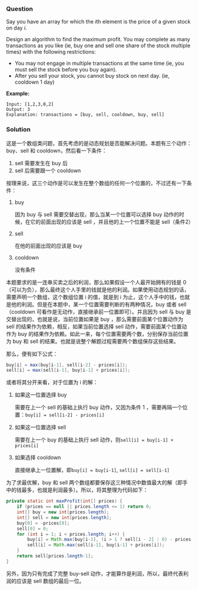 ### Question

Say you have an array for which the *i*th element is the price of a given stock on day *i*.

Design an algorithm to find the maximum profit. You may complete as many transactions as you like (ie, buy one and sell one share of the stock multiple times) with the following restrictions:

-   You may not engage in multiple transactions at the same time (ie, you must sell the stock before you buy again).
-   After you sell your stock, you cannot buy stock on next day. (ie, cooldown 1 day)

**Example:**

```
Input: [1,2,3,0,2]
Output: 3 
Explanation: transactions = [buy, sell, cooldown, buy, sell]
```

### Solution

这是一个数组类问题，首先考虑的是动态规划是否能解决问题。本题有三个动作：buy、sell 和 cooldown，然后看一下条件：

1.  sell 需要发生在 buy 后
2.  sell 后需要跟一个 cooldown

按理来说，这三个动作是可以发生在整个数组的任何一个位置的，不过还有一下条件：

1.  buy

    因为 buy 与 sell 需要交替出现，那么当某一个位置可以选择 buy 动作的时候，在它的前面出现的应该是 sell ，并且他的上一个位置不能是 sell（条件2）

2.  sell

    在他的前面出现的应该是 buy

3.  cooldown

    没有条件

本题要求的是一连串买卖之后的利润，那么如果假设一个人最开始拥有的钱是 0 （可以为负），那么最终这个人手里的钱就是他的利润。如果使用动态规划的话，需要声明一个数组，这个数组位置 i 的值，就是到 i 为止，这个人手中的钱，也就是他的利润。但是在本题中，某一个位置需要判断的有两种情况，buy 或者 sell （cooldown 可看作是无动作，直接继承前一位置即可）。并且因为 sell 与 buy 是交替出现的，也就是说，当前位置如果是 buy ，那么需要前面某个位置动作为 sell 的结果作为依赖，相反，如果当前位置选择 sell 动作，需要前面某个位置动作为 buy 的结果作为依赖。如此一来，每个位置需要两个数，分别保存当前位置为 buy 和 sell 的结果。也就是说整个解题过程需要两个数组保存这些结果。

那么，便有如下公式：

```java
buy[i] = max(buy[i-1], sell[i-2] - prices[i]);
sell[i] = max(sell[i-1], buy[i-1] + prices[i]);
```

或者将其分开来看，对于位置为 i 的解：

1.  如果这一位置选择 buy

    需要在上一个 sell 的基础上执行 buy 动作，又因为条件 1 ，需要再隔一个位置：`buy[i] = sell[i-2] - prices[i]`

2.  如果这一位置选择 sell

    需要在上一个 buy 的基础上执行 sell 动作，则`sell[i] = buy[i-1] + prices[i]`

3.  如果选择 cooldown

    直接继承上一位置解，即`buy[i] = buy[i-1]`, `sell[i] = sell[i-1]`

为了求最优解，buy 和 sell 两个数组都要保存这三种情况中数值最大的解（即手中的钱最多，也就是利润最多）。所以，将其整理为代码如下：

```java
private static int maxProfit(int[] prices) {
    if (prices == null || prices.length <= 1) return 0;
    int[] buy = new int[prices.length];
    int[] sell = new int[prices.length];
    buy[0] = -prices[0];
    sell[0] = 0;
    for (int i = 1; i < prices.length; i++) {
        buy[i] = Math.max(buy[i-1], (i > 1 ? sell[i - 2] : 0) - prices[i]);
        sell[i] = Math.max(sell[i-1], buy[i-1] + prices[i]);
    }
    return sell[prices.length-1];
}
```

另外，因为只有完成了完整 buy-sell 动作，才能算作是利润，所以，最终代表利润的应该是 sell 数组的最后一位。